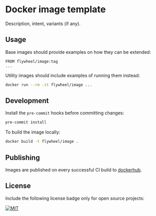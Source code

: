 # Docker image template

Description, intent, variants (if any).

## Usage

Base images should provide examples on how they can be extended:

```plaintext
FROM flywheel/image:tag
...
```

Utility images should include examples of running them instead:

```bash
docker run --rm -it flywheel/image ...
```

## Development

Install the `pre-commit` hooks before committing changes:

```bash
pre-commit install
```

To build the image locally:

```bash
docker build -t flywheel/image .
```

## Publishing

Images are published on every successful CI build to
[dockerhub](https://hub.docker.com/repository/docker/flywheel/image/tags?page=1&ordering=last_updated).

## License

Include the following license badge only for open source projects:

[![MIT](https://img.shields.io/badge/license-MIT-green)](LICENSE)
